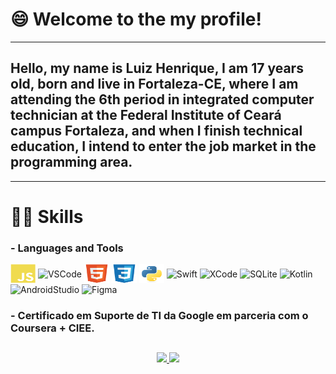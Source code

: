# 😄 Welcome to the my profile!
---
## Hello, my name is Luiz Henrique, I am 17 years old, born and live in Fortaleza-CE, where I am attending the 6th period in integrated computer technician at the Federal Institute of Ceará campus Fortaleza, and when I finish technical education, I intend to enter the job market in the programming area.

---

# 💪🏾 Skills

### - Languages and Tools

<div>
  <img align="center" alt="JavaScript" height="30" width="40" src="https://raw.githubusercontent.com/devicons/devicon/master/icons/javascript/javascript-plain.svg">
  <img align="center" alt="VSCode" height="30" width="40" src="https://cdn.jsdelivr.net/gh/devicons/devicon/icons/vscode/vscode-original.svg" /> 
  <img align="center" alt="HTML" height="30" width="40" src="https://raw.githubusercontent.com/devicons/devicon/master/icons/html5/html5-original.svg">
  <img align="center" alt="CSS" height="30" width="40" src="https://raw.githubusercontent.com/devicons/devicon/master/icons/css3/css3-original.svg">
  <img align="center" alt="Python" height="30" width="40" src="https://raw.githubusercontent.com/devicons/devicon/master/icons/python/python-original.svg">
  <img align="center" alt="Swift" height="30" width="40" src="https://cdn.jsdelivr.net/gh/devicons/devicon/icons/swift/swift-original.svg" />
  <img align="center" alt="XCode" height="30" width="40" src="https://cdn.jsdelivr.net/gh/devicons/devicon/icons/xcode/xcode-original.svg" />
  <img align="center" alt="SQLite" height="30" width="40" src="https://cdn.jsdelivr.net/gh/devicons/devicon/icons/sqlite/sqlite-original.svg" />
  <img align="center" alt="Kotlin" height="30" width="40" src="https://cdn.jsdelivr.net/gh/devicons/devicon/icons/kotlin/kotlin-original.svg" />
  <img align="center" alt="AndroidStudio" height="30" width="40" src="https://cdn.jsdelivr.net/gh/devicons/devicon/icons/androidstudio/androidstudio-original.svg" />
  <img align="center" alt="Figma" height="30" width="40" src="https://cdn.jsdelivr.net/gh/devicons/devicon/icons/figma/figma-original.svg" />    
</div>



### - Certificado em Suporte de TI da Google em parceria com o Coursera + CIEE.

##

<div align="center">
  <a href="https://github.com/Luiiz-Henrique">
  <img height="150em" src="https://github-readme-stats.vercel.app/api?username=Luiiz-Henrique&count_private=true&show_icons=true&theme=gruvbox"/>
  <img height="150em" src="https://github-readme-stats.vercel.app/api/top-langs/?username=Luiiz-Henrique&layout=compact&theme=gruvbox"/>
</div>
